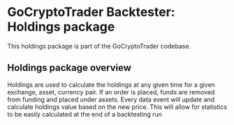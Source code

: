 # GoCryptoTrader Backtester: Holdings package

This holdings package is part of the GoCryptoTrader codebase.

## Holdings package overview

Holdings are used to calculate the holdings at any given time for a given exchange, asset, currency pair. If an order is placed, funds are removed from funding and placed under assets.
Every data event will update and calculate holdings value based on the new price. This will allow for statistics to be easily calculated at the end of a backtesting run



